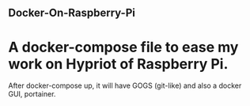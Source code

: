 ## Docker-On-Raspberry-Pi

# A docker-compose file to ease my work on Hypriot of Raspberry Pi.

After docker-compose up, it will have GOGS (git-like) and also a docker GUI, portainer.

